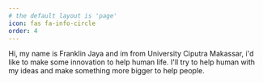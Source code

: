 ```yaml
---
# the default layout is 'page'
icon: fas fa-info-circle
order: 4
---
```


Hi, my name is Franklin Jaya and im from University Ciputra Makassar, i'd like to make some innovation to help human life. I'll try to help human with my ideas and make something more bigger to help people.
